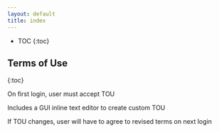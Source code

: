 ```yaml
---
layout: default
title: index
---
```


* TOC
{:toc}

<a name="dashboard"></a>

## Terms of Use
{:toc}

On first login, user must accept TOU

Includes a GUI inline text editor to create custom TOU

If TOU changes, user will have to agree to revised terms on next login



